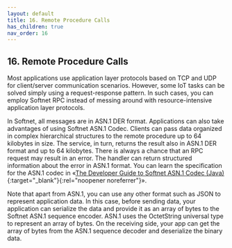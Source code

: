 ```yaml
---
layout: default
title: 16. Remote Procedure Calls
has_children: true
nav_order: 16
---
```


## 16. Remote Procedure Calls

Most applications use application layer protocols based on TCP and UDP for client/server communication scenarios. However, some IoT tasks can be solved simply using a request-response pattern. In such cases, you can employ Softnet RPC instead of messing around with resource-intensive application layer protocols.  

In Softnet, all messages are in ASN.1 DER format. Applications can also take advantages of using Softnet ASN.1 Codec. Clients can pass data organized in complex hierarchical structures to the remote procedure up to 64 kilobytes in size. The service, in turn, returns the result also in ASN.1 DER format and up to 64 kilobytes. There is always a chance that an RPC request may result in an error. The handler can return structured information about the error in ASN.1 format. You can learn the specification for the ASN.1 codec in «[The Developer Guide to Softnet ASN.1 Codec (Java)](https://softnet-free.github.io/asn1codec-java){:target="_blank"}{:rel="noopener noreferrer"}».  

Note that apart from ASN.1, you can use any other format such as JSON to represent application data. In this case, before sending data, your application can serialize the data and provide it as an array of bytes to the Softnet ASN.1 sequence encoder. ASN.1 uses the OctetString universal type to represent an array of bytes. On the receiving side, your app can get the array of bytes from the ASN.1 sequence decoder and deserialize the binary data.